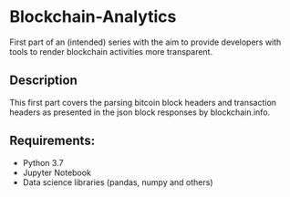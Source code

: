 # Blockchain-Analytics

First part of an (intended) series with the aim to provide developers with tools to render blockchain activities more transparent.

## Description

This first part covers the parsing bitcoin block headers and transaction headers as presented in the json block responses by blockchain.info.

## Requirements:
- Python 3.7
- Jupyter Notebook
- Data science libraries (pandas, numpy and others)